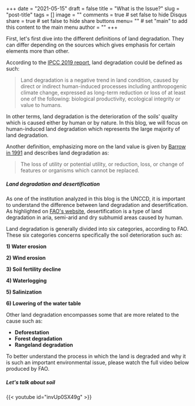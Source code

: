 +++
date = "2021-05-15"
draft = false
title = "What is the Issue?"
slug = "post-title"
tags = []
image = ""
comments = true	# set false to hide Disqus
share = true	# set false to hide share buttons
menu= ""		# set "main" to add this content to the main menu
author = ""
+++


First, let's first dive into the different definitions of land degradation. They can differ depending on the sources which gives emphasis for certain elements more than other.

According to the [IPCC 2019 report](https://www.ipcc.ch/site/assets/uploads/sites/4/2019/11/07_Chapter-4.pdf), land degradation could be defined as such:

> Land degradation is a negative trend in land condition, caused by direct or indirect human-induced processes including anthropogenic climate change, expressed as long-term reduction or loss of at least one of the following: biological productivity, ecological integrity or value to humans.

In other terms, land degradation is the deterioration of the soils' quality which is caused either by human or by nature. In this blog, we will focus on human-induced land degradation which represents the large majority of land degradation.

Another definition, emphasizing more on the land value is given by [Barrow in 1991](https://www.cabdirect.org/cabdirect/abstract/19916778502) and describes land degradation as:

> The loss of utility or potential utility, or reduction, loss, or change of features or organisms which cannot be replaced. 

##### Land degradation and desertification

As one of the institution analyzed in this blog is the UNCCD, it is important to understand the difference between land degradation and desertification. As highlighted on [FAO's website](http://www.fao.org/3/v4360e/v4360e03.htm#:~:text=type%20of%20degradation.-,Types%20of%20land%20degradation%20assessed,lowering%20of%20the%20water%20table.), desertification is a type of land degradation in aria, semi-arid and dry subhumid areas caused by human. 

Land degradation is generally divided into six categories, according to FAO. These six categories concerns specifically the soil deterioration such as:

**1) Water erosion**

**2) Wind erosion**

**3) Soil fertility decline**

**4) Waterlogging**

**5) Salinization**

**6) Lowering of the water table**

Other land degradation encompasses some that are more related to the cause such as:
- **Deforestation**
- **Forest degradation**
- **Rangeland degradation**

To better understand the process in which the land is degraded and why it is such an important environmental issue, please watch the full video below produced by FAO. 
 
##### Let's talk about soil
{{< youtube id="invUp0SX49g" >}}
